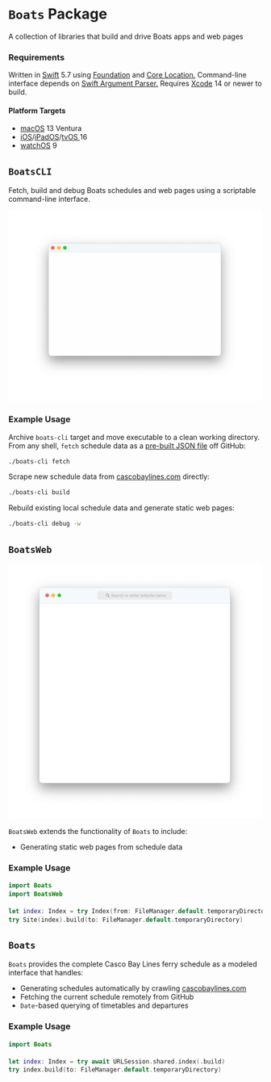 # `Boats` Package

A collection of libraries that build and drive Boats apps and web pages

### Requirements

Written in [Swift](https://developer.apple.com/documentation/swift) 5.7 using [Foundation](https://developer.apple.com/documentation/foundation) and [Core Location.](https://developer.apple.com/documentation/corelocation) Command-line interface depends on [Swift Argument Parser.](https://github.com/apple/swift-argument-parser) Requires [Xcode](https://developer.apple.com/xcode) 14 or newer to build.

#### Platform Targets

* [macOS](https://developer.apple.com/macos) 13 Ventura
* [iOS](https://developer.apple.com/ios)/[iPadOS](https://developer.apple.com/ipad)/[tvOS ](https://developer.apple.com/tvos) 16
* [watchOS](https://developer.apple.com/watchos) 9

## `BoatsCLI`

Fetch, build and debug Boats schedules and web pages using a scriptable command-line interface.

![](../docs/boats-cli.png)

### Example Usage

Archive `boats-cli` target and move executable to a clean working directory. From any shell, `fetch` schedule data as a [pre-built JSON file](https://toddheasley.github.io/boats/index.json) off GitHub:

```zsh
./boats-cli fetch
```

Scrape new schedule data from [cascobaylines.com](https://cascobaylines.com) directly:

```zsh
./boats-cli build
```

Rebuild existing local schedule data and generate static web pages:

```zsh
./boats-cli debug -w
```

## `BoatsWeb`

![](../docs/boats-web.png)

`BoatsWeb` extends the functionality of `Boats` to include:

* Generating static web pages from schedule data

### Example Usage

```swift
import Boats
import BoatsWeb

let index: Index = try Index(from: FileManager.default.temporaryDirectory)
try Site(index).build(to: FileManager.default.temporaryDirectory)
```

## `Boats`

`Boats` provides the complete Casco Bay Lines ferry schedule as a modeled interface that handles:

* Generating schedules automatically by crawling [cascobaylines.com](https://www.cascobaylines.com)
* Fetching the current schedule remotely from GitHub
* `Date`-based querying of timetables and departures

### Example Usage

```swift
import Boats

let index: Index = try await URLSession.shared.index(.build)
try index.build(to: FileManager.default.temporaryDirectory)
```
